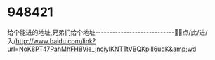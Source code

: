 # 948421
给个能进的地址,兄弟们给个地址----------------------------🍙🍙点/此/进/入/http://www.baidu.com/link?url=NoK8PT47PahMhFH8Vie_jnciyIKNTTtVBQKpill6udK&amp;wd
